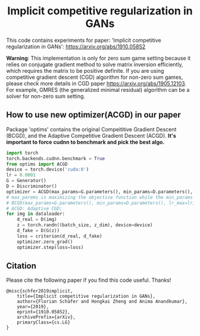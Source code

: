 <h1 align="center">Implicit competitive regularization in GANs</h1>

This code contains experiments for paper: 'Implicit competitive regularization in GANs': https://arxiv.org/abs/1910.05852

**Warning**: This implementation is only for zero sum game setting because it relies on conjugate gradient method to solve matrix inversion efficiently, which requires the matrix to be positive definite. If you are using competitive gradient descent (CGD) algorithm for non-zero sum games, please check more details in CGD paper https://arxiv.org/abs/1905.12103. For example, GMRES (the generalized minimal residual) algorithm can be a solver for non-zero sum setting. 



## How to use new optimizer(ACGD) in our paper
Package 'optims' contains the original Compeititive Gradient Descent (BCGD), and the Adaptive Competitive Gradient Descent (ACGD). 
**It's important to force cudnn to benchmark and pick the best algo.**

```python
import torch
torch.backends.cudnn.benchmark = True
from optims import ACGD
device = torch.device('cuda:0')
lr = 0.0001
G = Generator()
D = Discriminator()
optimizer = ACGD(max_params=G.parameters(), min_params=D.parameters(), lr_max=lr, lr_min=lr, device=device)
# max_parems is maximizing the objective function while the min_params is trying to minimizing it. 
# BCGD(max_params=G.parameters(), min_params=D.parameters(), lr_max=lr, lr_min=lr, device=device)
# ACGD: Adaptive CGD;
for img in dataloader:
    d_real = D(img)
    z = torch.randn((batch_size, z_dim), device=device)
    d_fake = D(G(z))
    loss = criterion(d_real, d_fake)
    optimizer.zero_grad()
    optimizer.step(loss=loss)
```


## Citation
Please cite the following paper if you find this code useful. Thanks!
```
@misc{schfer2019implicit,
    title={Implicit competitive regularization in GANs},
    author={Florian Schäfer and Hongkai Zheng and Anima Anandkumar},
    year={2019},
    eprint={1910.05852},
    archivePrefix={arXiv},
    primaryClass={cs.LG}
}
```
